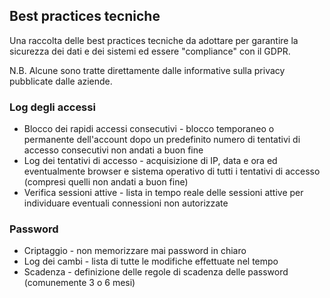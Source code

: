 ## Best practices tecniche

Una raccolta delle best practices tecniche da adottare per garantire la sicurezza dei dati e dei sistemi ed essere "compliance" 
con il GDPR.

N.B. Alcune sono tratte direttamente dalle informative sulla privacy pubblicate dalle aziende.


### Log degli accessi

* Blocco dei rapidi accessi consecutivi - blocco temporaneo o permanente dell'account dopo un predefinito numero
di tentativi di accesso consecutivi non andati a buon fine
* Log dei tentativi di accesso - acquisizione di IP, data e ora ed eventualmente browser e sistema operativo di tutti i tentativi
di accesso (compresi quelli non andati a buon fine)
* Verifica sessioni attive - lista in tempo reale delle sessioni attive per individuare eventuali connessioni non autorizzate


### Password

* Criptaggio - non memorizzare mai password in chiaro
* Log dei cambi - lista di tutte le modifiche effettuate nel tempo
* Scadenza - definizione delle regole di scadenza delle password (comunemente 3 o 6 mesi)


